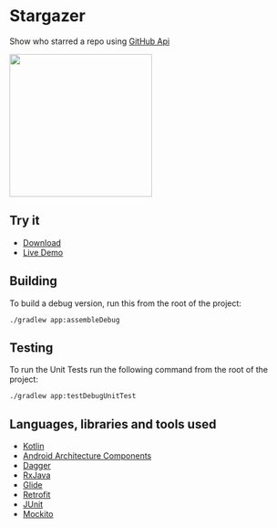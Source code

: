 # Stargazer

Show who starred a repo using [GitHub Api](https://developer.github.com/v3/activity/starring/#list-stargazers)

<img src="https://github.com/dcampogiani/Stargazers/blob/master/demo.gif?raw=true" width="250"> 

## Try it

* [Download](https://github.com/dcampogiani/Stargazers/blob/master/app/release/Stargazers.apk?raw=true)
* [Live Demo](https://appetize.io/app/m838v2p4yaqnutbcd2dtb5wefr)

## Building
To build a debug version, run this from the root of the project:

    ./gradlew app:assembleDebug
    
    
## Testing

To run the Unit Tests run the following command from the root of the project:

	./gradlew app:testDebugUnitTest

## Languages, libraries and tools used

* [Kotlin](https://kotlinlang.org/)
* [Android Architecture Components](https://developer.android.com/topic/libraries/architecture/index.html)
* [Dagger](https://google.github.io/dagger/)
* [RxJava](https://github.com/ReactiveX/RxJava)
* [Glide](https://github.com/bumptech/glide)
* [Retrofit](http://square.github.io/retrofit/)
* [JUnit](http://junit.org/junit4/)
* [Mockito](http://site.mockito.org/)


